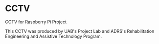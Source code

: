 # CCTV
CCTV for Raspberry Pi Project

This CCTV was produced by UAB's Project Lab and ADRS's Rehabilitation Engineering and Assistive Technology Program.
